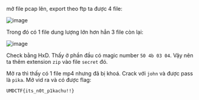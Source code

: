 mở file pcap lên, export theo ftp ta được 4 file:

![image](https://user-images.githubusercontent.com/113530029/235311462-2f32136d-c9ff-4a5f-8720-f5cddf9d05ef.png)

Trong đó có 1 file dung lượng lớn hơn hẳn 3 file còn lại:

![image](https://user-images.githubusercontent.com/113530029/235312089-dca806fb-e5b8-4815-93cc-a4277b956d92.png)

Check bằng HxD. Thấy ở phần đầu có magic number `50 4b 03 04`. Vậy nên ta thêm extension `zip` vào file `secret` đó.

Mở ra thì thấy có 1 file mp4 nhưng đã bị khoá. Crack với `john` và được pass là `pika`. Mở vid ra và có được flag:

`UMDCTF{its_n0t_p1kachu!!}`
